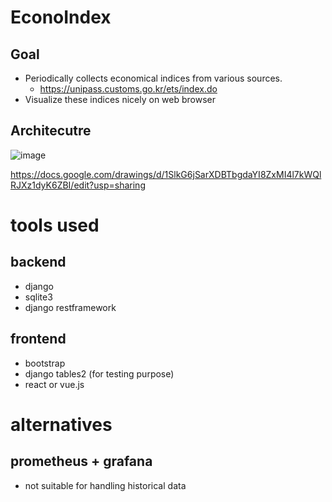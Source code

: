 # EconoIndex

## Goal

  - Periodically collects economical indices from various sources.
    - https://unipass.customs.go.kr/ets/index.do
  - Visualize these indices nicely on web browser

## Architecutre

  ![image](https://user-images.githubusercontent.com/10368601/167567910-f24c21e2-bfed-417b-b3a5-b13d925e47dd.png)

  https://docs.google.com/drawings/d/1SlkG6jSarXDBTbgdaYI8ZxMI4l7kWQlRJXz1dyK6ZBI/edit?usp=sharing

# tools used

## backend
  - django
  - sqlite3
  - django restframework

## frontend
  - bootstrap
  - django tables2 (for testing purpose)
  - react or vue.js

# alternatives

## prometheus + grafana
  - not suitable for handling historical data

